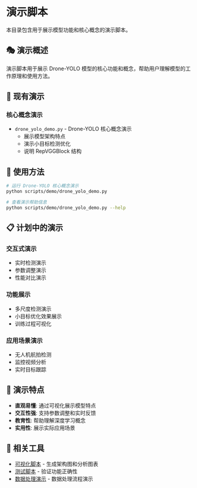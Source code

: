 # 演示脚本

本目录包含用于展示模型功能和核心概念的演示脚本。

## 🎭 演示概述

演示脚本用于展示 Drone-YOLO 模型的核心功能和概念，帮助用户理解模型的工作原理和使用方法。

## 🔧 现有演示

### 核心概念演示
- `drone_yolo_demo.py` - Drone-YOLO 核心概念演示
  - 展示模型架构特点
  - 演示小目标检测优化
  - 说明 RepVGGBlock 结构

## 🚀 使用方法

```bash
# 运行 Drone-YOLO 核心概念演示
python scripts/demo/drone_yolo_demo.py

# 查看演示帮助信息
python scripts/demo/drone_yolo_demo.py --help
```

## 📋 计划中的演示

### 交互式演示
- 实时检测演示
- 参数调整演示
- 性能对比演示

### 功能展示
- 多尺度检测演示
- 小目标优化效果展示
- 训练过程可视化

### 应用场景演示
- 无人机航拍检测
- 监控视频分析
- 实时目标跟踪

## 🎯 演示特点

- **直观易懂**: 通过可视化展示模型特点
- **交互性强**: 支持参数调整和实时反馈
- **教育性**: 帮助理解深度学习概念
- **实用性**: 展示实际应用场景

## 🔗 相关工具

- [可视化脚本](../visualization/) - 生成架构图和分析图表
- [测试脚本](../testing/) - 验证功能正确性
- [数据处理演示](../data_processing/demos/) - 数据处理流程演示
